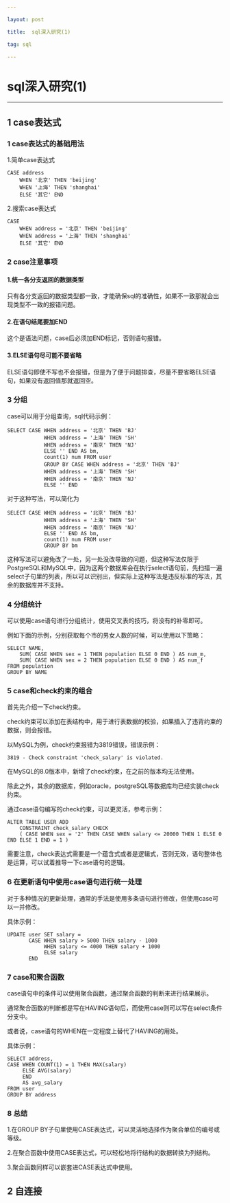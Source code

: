 ```yaml
---

layout: post

title:  sql深入研究(1)

tag: sql

---
```


# sql深入研究(1)

---

## 1 case表达式

### 1 case表达式的基础用法

1.简单case表达式

```
CASE address 
    WHEN '北京' THEN 'beijing'
    WHEN '上海' THEN 'shanghai'
    ELSE '其它' END
```

2.搜索case表达式

```
CASE 
    WHEN address = '北京' THEN 'beijing'
    WHEN address = '上海' THEN 'shanghai'
    ELSE '其它' END
```

### 2 case注意事项

#### 1.统一各分支返回的数据类型

只有各分支返回的数据类型都一致，才能确保sql的准确性，如果不一致那就会出现类型不一致的报错问题。

#### 2.在语句结尾要加END

这个是语法问题，case后必须加END标记，否则语句报错。

#### 3.ELSE语句尽可能不要省略

ELSE语句即使不写也不会报错，但是为了便于问题排查，尽量不要省略ELSE语句，如果没有返回值那就返回空。

### 3 分组

case可以用于分组查询，sql代码示例：

```
SELECT CASE WHEN address = '北京' THEN 'BJ'
            WHEN address = '上海' THEN 'SH'
            WHEN address = '南京' THEN 'NJ'
            ELSE '' END AS bm,
            count(1) num FROM user 
            GROUP BY CASE WHEN address = '北京' THEN 'BJ'
            WHEN address = '上海' THEN 'SH'
            WHEN address = '南京' THEN 'NJ'
            ELSE '' END
```

对于这种写法，可以简化为

```
SELECT CASE WHEN address = '北京' THEN 'BJ'
            WHEN address = '上海' THEN 'SH'
            WHEN address = '南京' THEN 'NJ'
            ELSE '' END AS bm,
            count(1) num FROM user 
            GROUP BY bm
```

这种写法可以避免改了一处，另一处没改导致的问题，但这种写法仅限于PostgreSQL和MySQL中，因为这两个数据库会在执行select语句前，先扫描一遍select子句里的列表，所以可以识别出，但实际上这种写法是违反标准的写法，其余的数据库并不支持。

### 4 分组统计

可以使用case语句进行分组统计，使用交叉表的技巧，将没有的补零即可。

例如下面的示例，分别获取每个市的男女人数的时候，可以使用以下策略：

```
SELECT NAME,
	SUM( CASE WHEN sex = 1 THEN population ELSE 0 END ) AS num_m,
	SUM( CASE WHEN sex = 2 THEN population ELSE 0 END ) AS num_f 
FROM population 
GROUP BY NAME
```

### 5 case和check约束的组合

首先先介绍一下check约束。

check约束可以添加在表结构中，用于进行表数据的校验，如果插入了违背约束的数据，则会报错。

以MySQL为例，check约束报错为3819错误，错误示例：

```
3819 - Check constraint 'check_salary' is violated.
```

在MySQL的8.0版本中，新增了check约束，在之前的版本均无法使用。

除此之外，其余的数据库，例如oracle，postgreSQL等数据库均已经实装check约束。

通过case语句编写的check约束，可以更灵活，参考示例：

```
ALTER TABLE USER ADD 
    CONSTRAINT check_salary CHECK 
    ( CASE WHEN sex = '2' THEN CASE WHEN salary <= 20000 THEN 1 ELSE 0 END ELSE 1 END = 1 )
```

需要注意，check表达式需要是一个蕴含式或者是逻辑式，否则无效，语句整体也是运算，可以试着推导一下case语句的逻辑。

### 6 在更新语句中使用case语句进行统一处理

对于多种情况的更新处理，通常的手法是使用多条语句进行修改，但使用case可以一并修改。

具体示例：

```
UPDATE user SET salary = 
       CASE WHEN salary > 5000 THEN salary - 1000 
            WHEN salary <= 4000 THEN salary + 1000 
            ELSE salary 
       END
```

### 7 case和聚合函数

case语句中的条件可以使用聚合函数，通过聚合函数的判断来进行结果展示。

通常聚合函数的判断都是写在HAVING语句后，而使用case则可以写在select条件分支中。

或者说，case语句的WHEN在一定程度上替代了HAVING的用处。

具体示例：

```
SELECT address,
CASE WHEN COUNT(1) = 1 THEN MAX(salary)
     ELSE AVG(salary)
     END 
     AS avg_salary
FROM user
GROUP BY address
```

### 8 总结

1.在GROUP BY子句里使用CASE表达式，可以灵活地选择作为聚合单位的编号或等级。

2.在聚合函数中使用CASE表达式，可以轻松地将行结构的数据转换为列结构。

3.聚合函数同样可以嵌套进CASE表达式中使用。

## 2 自连接

